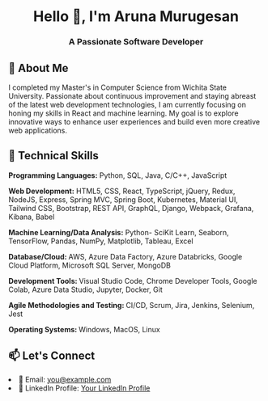 <h1 align="center">Hello 👋, I'm Aruna Murugesan</h1>
<h3 align="center">A Passionate Software Developer</h3>

<h2 align="left"> 💬 About Me </h2> 
<p align="left">
I completed my Master's in Computer Science from Wichita State University. Passionate about continuous improvement and staying abreast of the latest web development technologies, I am currently focusing on honing my skills in React and machine learning. My goal is to explore innovative ways to enhance user experiences and build even more creative web applications. </p>

<h2 align="left"> 🔭 Technical Skills </h2>
<p align="left"><strong>Programming Languages:</strong>  Python, SQL, Java, C/C++, JavaScript</p>
 <p align="left"><strong> Web Development:</strong>  HTML5, CSS, React, TypeScript, jQuery, Redux, NodeJS, Express, Spring MVC, Spring Boot, Kubernetes,
  Material UI, Tailwind CSS, Bootstrap, REST API, GraphQL, Django, Webpack, Grafana, Kibana, Babel</p>
<p align="left"><strong>Machine Learning/Data Analysis:</strong>  Python- SciKit Learn, Seaborn, TensorFlow, Pandas, NumPy, Matplotlib, Tableau, Excel</p>
<p align="left"><strong>Database/Cloud: </strong> AWS, Azure Data Factory, Azure Databricks, Google Cloud Platform, Microsoft SQL Server, MongoDB</p>
<p align="left"><strong>Development Tools: </strong> Visual Studio Code, Chrome Developer Tools, Google Colab, Azure Data Studio, Jupyter, Docker, Git</p>
<p align="left"> <strong>Agile Methodologies and Testing: </strong> CI/CD, Scrum, Jira, Jenkins, Selenium, Jest</p>
<p align="left"><strong>Operating Systems: </strong> Windows, MacOS, Linux </p>


<h2 align="left"> 📫 Let's Connect </h2>
<li>📧 Email: <a href="arunamurugesan03@gmailcom">you@example.com</a></li>
        <li>💼 LinkedIn Profile: <a href="https://www.linkedin.com/arunamurugesan" target="_blank">Your LinkedIn Profile</a></li>

